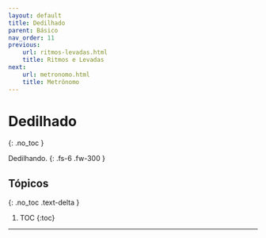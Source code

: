 ```yaml
---
layout: default
title: Dedilhado
parent: Básico
nav_order: 11
previous:
    url: ritmos-levadas.html
    title: Ritmos e Levadas
next:
    url: metronomo.html
    title: Metrônomo
---
```


# Dedilhado
{: .no_toc }

Dedilhando.
{: .fs-6 .fw-300 }

## Tópicos
{: .no_toc .text-delta }

1. TOC
{:toc}

---
